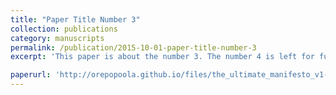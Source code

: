 ```yaml
---
title: "Paper Title Number 3"
collection: publications
category: manuscripts
permalink: /publication/2015-10-01-paper-title-number-3
excerpt: 'This paper is about the number 3. The number 4 is left for future work.'

paperurl: 'http://orepopoola.github.io/files/the_ultimate_manifesto_v1-2.pdf'
---
```

